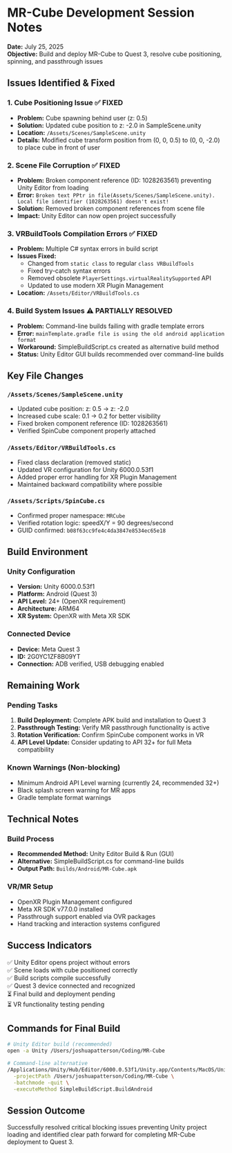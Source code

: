 # MR-Cube Development Session Notes
**Date:** July 25, 2025  
**Objective:** Build and deploy MR-Cube to Quest 3, resolve cube positioning, spinning, and passthrough issues

## Issues Identified & Fixed

### 1. Cube Positioning Issue ✅ FIXED
- **Problem:** Cube spawning behind user (z: 0.5)
- **Solution:** Updated cube position to z: -2.0 in SampleScene.unity
- **Location:** `/Assets/Scenes/SampleScene.unity`
- **Details:** Modified cube transform position from (0, 0, 0.5) to (0, 0, -2.0) to place cube in front of user

### 2. Scene File Corruption ✅ FIXED  
- **Problem:** Broken component reference (ID: 1028263561) preventing Unity Editor from loading
- **Error:** `Broken text PPtr in file(Assets/Scenes/SampleScene.unity). Local file identifier (1028263561) doesn't exist!`
- **Solution:** Removed broken component references from scene file
- **Impact:** Unity Editor can now open project successfully

### 3. VRBuildTools Compilation Errors ✅ FIXED
- **Problem:** Multiple C# syntax errors in build script
- **Issues Fixed:**
  - Changed from `static class` to regular `class VRBuildTools`
  - Fixed try-catch syntax errors 
  - Removed obsolete `PlayerSettings.virtualRealitySupported` API
  - Updated to use modern XR Plugin Management
- **Location:** `/Assets/Editor/VRBuildTools.cs`

### 4. Build System Issues ⚠️ PARTIALLY RESOLVED
- **Problem:** Command-line builds failing with gradle template errors
- **Error:** `mainTemplate.gradle file is using the old android application format`
- **Workaround:** SimpleBuildScript.cs created as alternative build method
- **Status:** Unity Editor GUI builds recommended over command-line builds

## Key File Changes

### `/Assets/Scenes/SampleScene.unity`
- Updated cube position: z: 0.5 → z: -2.0
- Increased cube scale: 0.1 → 0.2 for better visibility
- Fixed broken component reference (ID: 1028263561)
- Verified SpinCube component properly attached

### `/Assets/Editor/VRBuildTools.cs`
- Fixed class declaration (removed static)
- Updated VR configuration for Unity 6000.0.53f1
- Added proper error handling for XR Plugin Management
- Maintained backward compatibility where possible

### `/Assets/Scripts/SpinCube.cs`
- Confirmed proper namespace: `MRCube`
- Verified rotation logic: speedX/Y = 90 degrees/second
- GUID confirmed: `b08f63cc9fe4c4da3847e8534ec65e18`

## Build Environment

### Unity Configuration
- **Version:** Unity 6000.0.53f1
- **Platform:** Android (Quest 3)
- **API Level:** 24+ (OpenXR requirement)
- **Architecture:** ARM64
- **XR System:** OpenXR with Meta XR SDK

### Connected Device
- **Device:** Meta Quest 3
- **ID:** 2G0YC1ZF8B09YT
- **Connection:** ADB verified, USB debugging enabled

## Remaining Work

### Pending Tasks
1. **Build Deployment:** Complete APK build and installation to Quest 3
2. **Passthrough Testing:** Verify MR passthrough functionality is active
3. **Rotation Verification:** Confirm SpinCube component works in VR
4. **API Level Update:** Consider updating to API 32+ for full Meta compatibility

### Known Warnings (Non-blocking)
- Minimum Android API Level warning (currently 24, recommended 32+)
- Black splash screen warning for MR apps
- Gradle template format warnings

## Technical Notes

### Build Process
- **Recommended Method:** Unity Editor Build & Run (GUI)
- **Alternative:** SimpleBuildScript.cs for command-line builds
- **Output Path:** `Builds/Android/MR-Cube.apk`

### VR/MR Setup
- OpenXR Plugin Management configured
- Meta XR SDK v77.0.0 installed
- Passthrough support enabled via OVR packages
- Hand tracking and interaction systems configured

## Success Indicators

✅ Unity Editor opens project without errors  
✅ Scene loads with cube positioned correctly  
✅ Build scripts compile successfully  
✅ Quest 3 device connected and recognized  
⏳ Final build and deployment pending  
⏳ VR functionality testing pending  

## Commands for Final Build

```bash
# Unity Editor build (recommended)
open -a Unity /Users/joshuapatterson/Coding/MR-Cube

# Command-line alternative
/Applications/Unity/Hub/Editor/6000.0.53f1/Unity.app/Contents/MacOS/Unity \
  -projectPath /Users/joshuapatterson/Coding/MR-Cube \
  -batchmode -quit \
  -executeMethod SimpleBuildScript.BuildAndroid
```

## Session Outcome
Successfully resolved critical blocking issues preventing Unity project loading and identified clear path forward for completing MR-Cube deployment to Quest 3.
